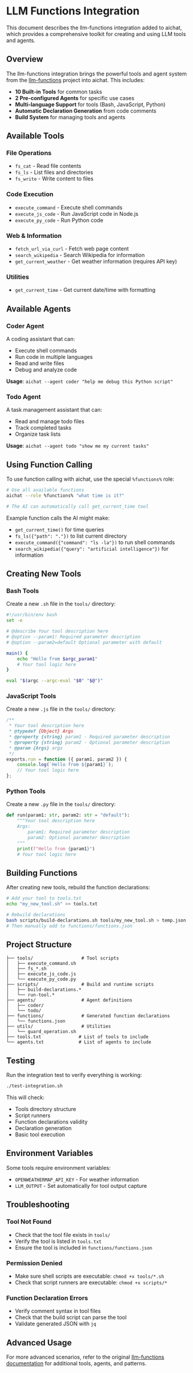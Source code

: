 # LLM Functions Integration

This document describes the llm-functions integration added to aichat, which provides a comprehensive toolkit for creating and using LLM tools and agents.

## Overview

The llm-functions integration brings the powerful tools and agent system from the [llm-functions](https://github.com/HyperCogWizard/llm-functions) project into aichat. This includes:

- **10 Built-in Tools** for common tasks
- **2 Pre-configured Agents** for specific use cases
- **Multi-language Support** for tools (Bash, JavaScript, Python)
- **Automatic Declaration Generation** from code comments
- **Build System** for managing tools and agents

## Available Tools

### File Operations
- `fs_cat` - Read file contents
- `fs_ls` - List files and directories  
- `fs_write` - Write content to files

### Code Execution
- `execute_command` - Execute shell commands
- `execute_js_code` - Run JavaScript code in Node.js
- `execute_py_code` - Run Python code

### Web & Information
- `fetch_url_via_curl` - Fetch web page content
- `search_wikipedia` - Search Wikipedia for information
- `get_current_weather` - Get weather information (requires API key)

### Utilities
- `get_current_time` - Get current date/time with formatting

## Available Agents

### Coder Agent
A coding assistant that can:
- Execute shell commands
- Run code in multiple languages
- Read and write files
- Debug and analyze code

**Usage**: `aichat --agent coder "help me debug this Python script"`

### Todo Agent  
A task management assistant that can:
- Read and manage todo files
- Track completed tasks
- Organize task lists

**Usage**: `aichat --agent todo "show me my current tasks"`

## Using Function Calling

To use function calling with aichat, use the special `%functions%` role:

```bash
# Use all available functions
aichat --role %functions% "what time is it?"

# The AI can automatically call get_current_time tool
```

Example function calls the AI might make:
- `get_current_time()` for time queries
- `fs_ls({"path": "."})` to list current directory
- `execute_command({"command": "ls -la"})` to run shell commands
- `search_wikipedia({"query": "artificial intelligence"})` for information

## Creating New Tools

### Bash Tools

Create a new `.sh` file in the `tools/` directory:

```bash
#!/usr/bin/env bash
set -e

# @describe Your tool description here
# @option --param1! Required parameter description
# @option --param2=default Optional parameter with default

main() {
    echo "Hello from $argc_param1"
    # Your tool logic here
}

eval "$(argc --argc-eval "$0" "$@")"
```

### JavaScript Tools

Create a new `.js` file in the `tools/` directory:

```javascript
/**
 * Your tool description here
 * @typedef {Object} Args
 * @property {string} param1 - Required parameter description
 * @property {string} param2 - Optional parameter description  
 * @param {Args} args
 */
exports.run = function ({ param1, param2 }) {
    console.log(`Hello from ${param1}`);
    // Your tool logic here
};
```

### Python Tools

Create a new `.py` file in the `tools/` directory:

```python
def run(param1: str, param2: str = "default"):
    """Your tool description here
    Args:
        param1: Required parameter description
        param2: Optional parameter description
    """
    print(f"Hello from {param1}")
    # Your tool logic here
```

## Building Functions

After creating new tools, rebuild the function declarations:

```bash
# Add your tool to tools.txt
echo "my_new_tool.sh" >> tools.txt

# Rebuild declarations
bash scripts/build-declarations.sh tools/my_new_tool.sh > temp.json
# Then manually add to functions/functions.json
```

## Project Structure

```
├── tools/                  # Tool scripts
│   ├── execute_command.sh
│   ├── fs_*.sh
│   ├── execute_js_code.js
│   └── execute_py_code.py
├── scripts/                # Build and runtime scripts  
│   ├── build-declarations.*
│   └── run-tool.*
├── agents/                 # Agent definitions
│   ├── coder/
│   └── todo/
├── functions/              # Generated function declarations
│   └── functions.json
├── utils/                  # Utilities
│   └── guard_operation.sh
├── tools.txt              # List of tools to include
└── agents.txt             # List of agents to include
```

## Testing

Run the integration test to verify everything is working:

```bash
./test-integration.sh
```

This will check:
- Tools directory structure
- Script runners
- Function declarations validity  
- Declaration generation
- Basic tool execution

## Environment Variables

Some tools require environment variables:

- `OPENWEATHERMAP_API_KEY` - For weather information
- `LLM_OUTPUT` - Set automatically for tool output capture

## Troubleshooting

### Tool Not Found
- Check that the tool file exists in `tools/`
- Verify the tool is listed in `tools.txt`
- Ensure the tool is included in `functions/functions.json`

### Permission Denied
- Make sure shell scripts are executable: `chmod +x tools/*.sh`
- Check that script runners are executable: `chmod +x scripts/*`

### Function Declaration Errors
- Verify comment syntax in tool files
- Check that the build script can parse the tool
- Validate generated JSON with `jq`

## Advanced Usage

For more advanced scenarios, refer to the original [llm-functions documentation](https://github.com/HyperCogWizard/llm-functions) for additional tools, agents, and patterns.